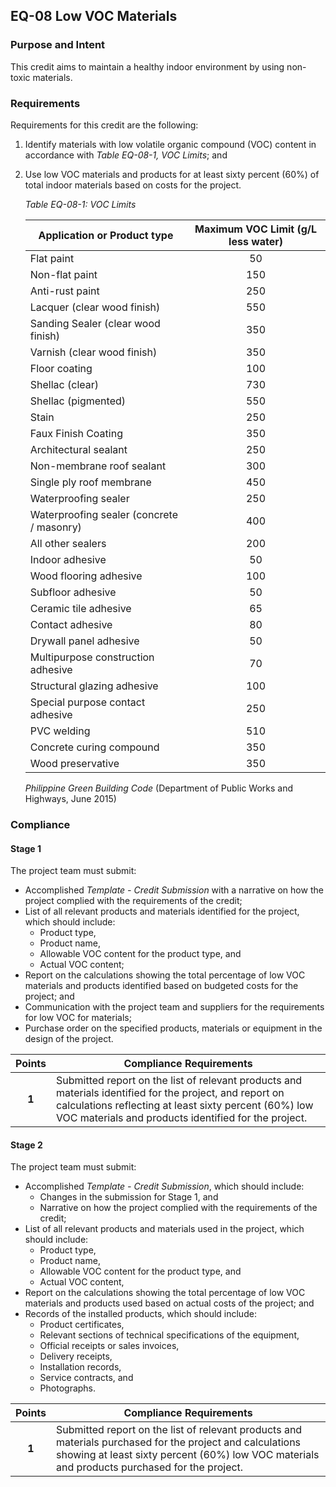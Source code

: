 ## EQ-08  Low VOC Materials
### Purpose and Intent
This credit aims to maintain a healthy indoor environment by using non-toxic materials.

### Requirements
Requirements for this credit are the following:

1. Identify materials with low volatile organic compound (VOC) content in accordance with _Table EQ-08-1, VOC Limits_; and
2. Use low VOC materials and products for at least sixty percent (60%) of total indoor materials based on costs for the project.

    _Table EQ-08-1: VOC Limits_

    | Application or Product type | Maximum VOC Limit (g/L less water) |
    |---|:---:|
    | Flat paint | 50 |
    | Non-flat paint | 150 |
    | Anti-rust paint | 250 |
    | Lacquer (clear wood finish) | 550 |
    | Sanding Sealer (clear wood finish) | 350 |
    | Varnish (clear wood finish) | 350 |
    | Floor coating | 100 |
    | Shellac (clear) | 730 |
    | Shellac (pigmented) | 550 |
    | Stain | 250 |
    | Faux Finish Coating | 350 |
    | Architectural sealant | 250 |
    | Non-membrane roof sealant | 300 |
    | Single ply roof membrane | 450 |
    | Waterproofing sealer | 250 |
    | Waterproofing sealer (concrete / masonry) | 400 |
    | All other sealers | 200 |
    | Indoor adhesive | 50 |
    | Wood flooring adhesive | 100 |
    | Subfloor adhesive | 50 |
    | Ceramic tile adhesive | 65 |
    | Contact adhesive | 80 |
    | Drywall panel adhesive | 50 |
    | Multipurpose construction adhesive | 70 |
    | Structural glazing adhesive | 100 |
    | Special purpose contact adhesive | 250 |
    | PVC welding | 510 |
    | Concrete curing compound | 350 |
    | Wood preservative | 350 |

    _Philippine Green Building Code_ (Department of Public Works and Highways, June 2015)

### Compliance
#### Stage 1
The project team must submit:

* Accomplished _Template - Credit Submission_ with a narrative on how the project complied with the requirements of the credit;
* List of all relevant products and materials identified for the project, which should include:
    * Product type,
    * Product name,
    * Allowable VOC content for the product type, and
    * Actual VOC content;
* Report on the calculations showing the total percentage of low VOC materials and products identified based on budgeted costs for the project; and
* Communication with the project team and suppliers for the requirements for low VOC for materials;
* Purchase order on the specified products, materials or equipment in the design of the project.

| Points | Compliance Requirements |
|:------:|------------------------|
| **1**  | Submitted report on the list of relevant products and materials identified for the project, and report on calculations reflecting at least sixty percent (60%) low VOC materials and products identified for the project. |

#### Stage 2
The project team must submit:

* Accomplished _Template - Credit Submission_, which should include:
    * Changes in the submission for Stage 1, and
    * Narrative on how the project complied with the requirements of the credit;
* List of all relevant products and materials used in the project, which should include:
    * Product type,
    * Product name,
    * Allowable VOC content for the product type, and
    * Actual VOC content,
* Report on the calculations showing the total percentage of low VOC materials and products used based on actual costs of the project; and
* Records of the installed products, which should include:
    * Product certificates,
    * Relevant sections of technical specifications of the equipment,
    * Official receipts or sales invoices,
    * Delivery receipts,
    * Installation records,
    * Service contracts, and
    * Photographs.

| Points | Compliance Requirements |
|:------:|------------------------|
| **1**  | Submitted report on the list of relevant products and materials purchased for the project and calculations showing at least sixty percent (60%) low VOC materials and products purchased for the project. |
